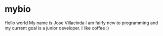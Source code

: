 # mybio
Hello world
My name is Jose Villacinda I am fairly new to programming and my current goal is a junior developer.
I like coffee :)
